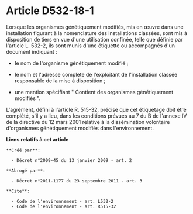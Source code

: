 # Article D532-18-1

Lorsque les organismes génétiquement modifiés, mis en œuvre dans une installation figurant à la nomenclature des
installations classées, sont mis à disposition de tiers en vue d'une utilisation confinée, telle que définie par l'article L.
532-2, ils sont munis d'une étiquette ou accompagnés d'un document indiquant :

- le nom de l'organisme génétiquement modifié ;

- le nom et l'adresse complète de l'exploitant de l'installation classée responsable de la mise à disposition ;

- une mention spécifiant " Contient des organismes génétiquement modifiés ".

L'agrément, défini à l'article R. 515-32, précise que cet étiquetage doit être complété, s'il y a lieu, dans les conditions
prévues au 7 du B de l'annexe IV de la directive du 12 mars 2001 relative à la dissémination volontaire d'organismes
génétiquement modifiés dans l'environnement.

**Liens relatifs à cet article**

	**Créé par**:

	  - Décret n°2009-45 du 13 janvier 2009 - art. 2

	**Abrogé par**:

	  - Décret n°2011-1177 du 23 septembre 2011 - art. 3

	**Cite**:

	  - Code de l'environnement - art. L532-2
	  - Code de l'environnement - art. R515-32
